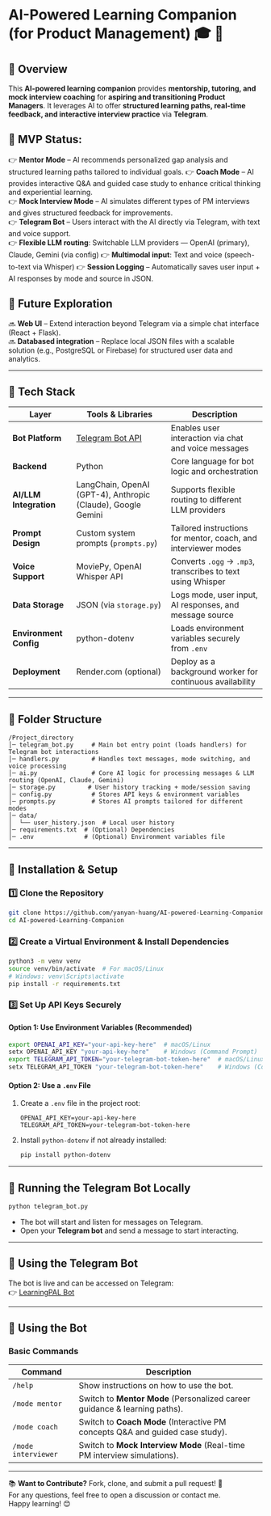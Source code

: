 # AI-Powered Learning Companion (for Product Management) 🎓 🚀

## 📌 Overview  
This **AI-powered learning companion** provides **mentorship, tutoring, and mock interview coaching** for **aspiring and transitioning Product Managers**. It leverages AI to offer **structured learning paths, real-time feedback, and interactive interview practice** via **Telegram**.

## 🎯 MVP Status:
👉 **Mentor Mode** – AI recommends personalized gap analysis and structured learning paths tailored to individual goals.
👉 **Coach Mode** – AI provides interactive Q&A and guided case study to enhance critical thinking and experiential learning.  
👉 **Mock Interview Mode** – AI simulates different types of PM interviews and gives structured feedback for improvements.  
👉 **Telegram Bot** – Users interact with the AI directly via Telegram, with text and voice support.  
👉 **Flexible LLM routing**: Switchable LLM providers — OpenAI (primary), Claude, Gemini (via config)
👉 **Multimodal input**:  Text and voice (speech-to-text via Whisper)
👉 **Session Logging** – Automatically saves user input + AI responses by mode and source in JSON.

## 🚀 Future Exploration  
🔜 **Web UI** – Extend interaction beyond Telegram via a simple chat interface (React + Flask).     
🔜 **Databased integration** – Replace local JSON files with a scalable solution (e.g., PostgreSQL or Firebase) for structured user data and analytics.    

---

## 🔧 Tech Stack

| Layer                | Tools & Libraries                                              | Description                                                                 |
|----------------------|---------------------------------------------------------------|-----------------------------------------------------------------------------|
| **Bot Platform**     | [Telegram Bot API](https://core.telegram.org/bots/api)        | Enables user interaction via chat and voice messages                        |
| **Backend**          | Python                                                        | Core language for bot logic and orchestration                               |
| **AI/LLM Integration** | LangChain, OpenAI (GPT-4), Anthropic (Claude), Google Gemini | Supports flexible routing to different LLM providers                        |
| **Prompt Design**    | Custom system prompts (`prompts.py`)                          | Tailored instructions for mentor, coach, and interviewer modes              |
| **Voice Support**    | MoviePy, OpenAI Whisper API                                   | Converts `.ogg` → `.mp3`, transcribes to text using Whisper                 |
| **Data Storage**     | JSON (via `storage.py`)                                       | Logs mode, user input, AI responses, and message source                     |
| **Environment Config**| python-dotenv                                                 | Loads environment variables securely from `.env`                            |
| **Deployment**       | Render.com (optional)                                         | Deploy as a background worker for continuous availability                   |


---

## 📂 **Folder Structure**
```
/Project_directory
│─ telegram_bot.py     # Main bot entry point (loads handlers) for Telegram bot interactions
│─ handlers.py         # Handles text messages, mode switching, and voice processing
│─ ai.py               # Core AI logic for processing messages & LLM routing (OpenAI, Claude, Gemini) 
│─ storage.py         # User history tracking + mode/session saving 
│─ config.py           # Stores API keys & environment variables
│─ prompts.py          # Stores AI prompts tailored for different modes
│─ data/
│  └── user_history.json  # Local user history
│─ requirements.txt  # (Optional) Dependencies
│─ .env              # (Optional) Environment variables file
```

---

## 🔧 **Installation & Setup**  

### 1️⃣ Clone the Repository  
```bash
git clone https://github.com/yanyan-huang/AI-powered-Learning-Companion.git
cd AI-powered-Learning-Companion
```

### 2️⃣ Create a Virtual Environment & Install Dependencies  
```bash
python3 -m venv venv
source venv/bin/activate  # For macOS/Linux
# Windows: venv\Scripts\activate
pip install -r requirements.txt
```

### 3️⃣ Set Up API Keys Securely  

#### **Option 1: Use Environment Variables (Recommended)**
```bash
export OPENAI_API_KEY="your-api-key-here"  # macOS/Linux
setx OPENAI_API_KEY "your-api-key-here"    # Windows (Command Prompt)
export TELEGRAM_API_TOKEN="your-telegram-bot-token-here"  # macOS/Linux
setx TELEGRAM_API_TOKEN "your-telegram-bot-token-here"    # Windows (Command Prompt)
```

#### **Option 2: Use a `.env` File**  
1. Create a `.env` file in the project root:  
   ```
   OPENAI_API_KEY=your-api-key-here
   TELEGRAM_API_TOKEN=your-telegram-bot-token-here
   ```
2. Install `python-dotenv` if not already installed:  
   ```bash
   pip install python-dotenv
   ```

---

## 🚀 **Running the Telegram Bot Locally**
```bash
python telegram_bot.py
```
- The bot will start and listen for messages on Telegram.  
- Open your **Telegram bot** and send a message to start interacting.  

---

## 🚀 **Using the Telegram Bot**
The bot is live and can be accessed on Telegram:  
👉 [LearningPAL Bot](https://web.telegram.org/k/#@LearningPAL_Bot)

---

## 📍 **Using the Bot**
### **Basic Commands**
| Command | Description |
|---------|------------|
| `/help` | Show instructions on how to use the bot. |
| `/mode mentor` | Switch to **Mentor Mode** (Personalized career guidance & learning paths). |
| `/mode coach` | Switch to **Coach Mode** (Interactive PM concepts Q&A and guided case study). |
| `/mode interviewer` | Switch to **Mock Interview Mode** (Real-time PM interview simulations). 

---

📚 **Want to Contribute?** Fork, clone, and submit a pull request! 🚀  
For any questions, feel free to open a discussion or contact me.  
Happy learning! 😊

